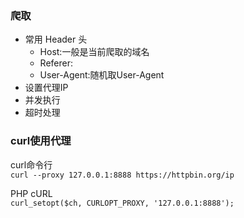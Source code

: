 ### 爬取

- 常用 Header 头
  * Host:一般是当前爬取的域名
  * Referer:
  * User-Agent:随机取User-Agent
- 设置代理IP
- 并发执行
- 超时处理

### curl使用代理

curl命令行  
`curl --proxy 127.0.0.1:8888 https://httpbin.org/ip`

PHP cURL  
`curl_setopt($ch, CURLOPT_PROXY, '127.0.0.1:8888');`